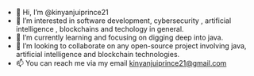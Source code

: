 - 👋 Hi, I’m @kinyanjuiprince21
- 👀 I’m interested in software development, cybersecurity , artificial intelligence , blockchains and techology in general.
- 🌱 I’m currently learning and focusing on digging deep into java.
- 💞️ I’m looking to collaborate on any open-source project involving java, artificial intelligence and blockchain technologies.
- 📫 You can reach me via my email kinyanjuiprince21@gmail.com

<!---
kinyanjuiprince21/kinyanjuiprince21 is a ✨ special ✨ repository because its `README.md` (this file) appears on your GitHub profile.
You can click the Preview link to take a look at your changes.
--->
